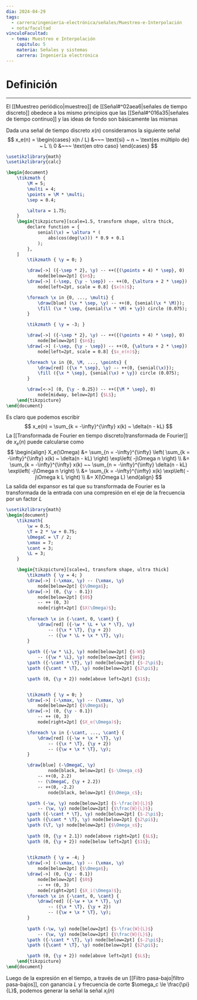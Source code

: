 ```yaml
---
dia: 2024-04-29
tags:
  - carrera/ingeniería-electrónica/señales/Muestreo-e-Interpolación
  - nota/facultad
vinculoFacultad:
  - tema: Muestreo e Interpolación
    capitulo: 5
    materia: Señales y sistemas
    carrera: Ingeniería electrónica
---
```

# Definición
---
El [[Muestreo periódico|muestreo]] de [[Señal#^02aea6|señales de tiempo discreto]] obedece a los mismo principios que las [[Señal#^016a35|señales de tiempo continuo]] y las ideas de fondo son básicamente las mismas

Dada una señal de tiempo discreto $x(n)$ consideramos la siguiente señal $$ x_e(n) = \begin{cases} 
	x(n / L) &~~~ \text{si} ~ n ~ \text{es múltiplo de} ~ L \\
	0 &~~~ \text{en otro caso}
\end{cases} $$
```tikz
\usetikzlibrary{math}
\usetikzlibrary{calc}

\begin{document} 
	\tikzmath {
		\M = 5;
		\multi = 4;
		\points = \M * \multi;
		\sep = 0.4;

		\altura = 1.75;
	}
	\begin{tikzpicture}[scale=1.5, transform shape, ultra thick,
		declare function = {
			senial(\x) = \altura * (
				abs(cos(deg(\x))) * 0.9 + 0.1
			);
		},
	]
		\tikzmath { \y = 0; }

		\draw[->] ({-\sep * 2}, \y) -- ++({(\points + 4) * \sep}, 0)
			node[below=2pt] {$n$};
		\draw[->] (-\sep, {\y - \sep}) -- ++(0, {\altura + 2 * \sep})
			node[left=2pt, scale = 0.8] {$x(n)$};

		\foreach \x in {0, ..., \multi} {
			\draw[blue] (\x * \sep, \y) -- ++(0, {senial(\x * \M)});
			\fill (\x * \sep, {senial(\x * \M) + \y}) circle (0.075);
		}

		\tikzmath { \y = -3; }

		\draw[->] ({-\sep * 2}, \y) -- ++({(\points + 4) * \sep}, 0)
			node[below=2pt] {$n$};
		\draw[->] (-\sep, {\y - \sep}) -- ++(0, {\altura + 2 * \sep})
			node[left=2pt, scale = 0.8] {$x_e(n)$};

		\foreach \x in {0, \M, ..., \points} {
			\draw[red] ({\x * \sep}, \y) -- ++(0, {senial(\x)});
			\fill ({\x * \sep}, {senial(\x) + \y}) circle (0.075);
		}

		\draw[<->] (0, {\y - 0.25}) -- ++({\M * \sep}, 0)
			node[midway, below=2pt] {$L$};
	\end{tikzpicture}
\end{document}
```

Es claro que podemos escribir $$ x_e(n) = \sum_{k = -\infty}^{\infty} x(k) ~ \delta(n - kL) $$
La [[Transformada de Fourier en tiempo discreto|transformada de Fourier]] de $x_e(n)$ puede calcularse como $$ \begin{align} 
	X_e(\Omega) &= \sum_{n = -\infty}^{\infty} \left( \sum_{k = -\infty}^{\infty} x(k) ~ \delta(n - kL) \right) \exp\left( -j\Omega n \right) \\
	&= \sum_{k = -\infty}^{\infty} x(k) ~~ \sum_{n = -\infty}^{\infty} \delta(n - kL)  \exp\left( -j\Omega n \right) \\
	&= \sum_{k = -\infty}^{\infty} x(k) \exp\left( -j\Omega k L \right) \\
	&= X(\Omega L)
\end{align} $$
La salida del expansor es tal que su transformada de Fourier es la transformada de la entrada con una compresión en el eje de la frecuencia por un factor $L$

```tikz
\usetikzlibrary{math}
\begin{document} 
	\tikzmath{
		\w = 0.5;
		\T = 2 * \w + 0.75;
		\OmegaC = \T / 2;
		\xmax = 7;
		\cant = 3;
		\L = 3;
	}

	\begin{tikzpicture}[scale=1, transform shape, ultra thick]
		\tikzmath { \y = 4; }
		\draw[->] (-\xmax, \y) -- (\xmax, \y)
			node[below=2pt] {$\Omega$};
		\draw[->] (0, {\y - 0.1}) 
			node[below=2pt] {$0$}
			-- ++ (0, 3)
			node[right=2pt] {$X(\Omega)$};
			
		\foreach \x in {-\cant, 0, \cant} {
			\draw[red] ({-\w * \L + \x * \T}, \y) 
				-- ({\x * \T}, {\y + 2})
				-- ({\w * \L + \x * \T}, \y);
		}
		
		\path ({-\w * \L}, \y) node[below=2pt] {$-W$}
			-- ({\w * \L}, \y) node[below=2pt] {$W$};
		\path ({-\cant * \T}, \y) node[below=2pt] {$-2\pi$};
		\path ({\cant * \T}, \y) node[below=2pt] {$2\pi$};

		\path (0, {\y + 2}) node[above left=2pt] {$1$};


		\tikzmath { \y = 0; }
		\draw[->] (-\xmax, \y) -- (\xmax, \y)
			node[below=2pt] {$\Omega$};
		\draw[->] (0, {\y - 0.1})
			-- ++ (0, 3)
			node[right=2pt] {$X_e(\Omega)$};

		\foreach \x in {-\cant, ..., \cant} {
			\draw[red] ({-\w + \x * \T}, \y) 
				-- ({\x * \T}, {\y + 2})
				-- ({\w + \x * \T}, \y);
		}

		\draw[blue] (-\OmegaC, \y) 
				node[black, below=2pt] {$-\Omega_c$}
			-- ++(0, 2.2)
			-- (\OmegaC, {\y + 2.2})
			-- ++(0, -2.2)
				node[black, below=2pt] {$\Omega_c$};

		\path (-\w, \y) node[below=2pt] {$-\frac{W}{L}$}
			-- (\w, \y) node[below=2pt] {$\frac{W}{L}$};
		\path ({-\cant * \T}, \y) node[below=2pt] {$-2\pi$};
		\path ({\cant * \T}, \y) node[below=2pt] {$2\pi$};
		\path (\T, \y) node[below=2pt] {$\Omega_s$};
		
		\path (0, {\y + 2.1}) node[above right=2pt] {$L$};
		\path (0, {\y + 2}) node[below left=2pt] {$1$};
		

		\tikzmath { \y = -4; }
		\draw[->] (-\xmax, \y) -- (\xmax, \y)
			node[below=2pt] {$\Omega$};
		\draw[->] (0, {\y - 0.1}) 
			node[below=2pt] {$0$}
			-- ++ (0, 3)
			node[right=2pt] {$X_i(\Omega)$};
		\foreach \x in {-\cant, 0, \cant} {
			\draw[red] ({-\w + \x * \T}, \y) 
				-- ({\x * \T}, {\y + 2})
				-- ({\w + \x * \T}, \y);
		}
		
		\path (-\w, \y) node[below=2pt] {$-\frac{W}{L}$}
			-- (\w, \y) node[below=2pt] {$\frac{W}{L}$};
		\path ({-\cant * \T}, \y) node[below=2pt] {$-2\pi$};
		\path ({\cant * \T}, \y) node[below=2pt] {$2\pi$};

		\path (0, {\y + 2}) node[above left=2pt] {$L$};
	\end{tikzpicture}
\end{document}
```

Luego de la expresión en el tiempo, a través de un [[Filtro pasa-bajo|filtro pasa-bajos]], con ganancia $L$ y frecuencia de corte $\omega_c \le \frac{\pi}{L}$, podemos generar la señal la señal $x_i(n)$